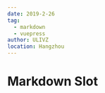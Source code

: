 ```yaml
---
date: 2019-2-26
tag: 
  - markdown
  - vuepress
author: ULIVZ
location: Hangzhou  
---
```


# Markdown Slot

